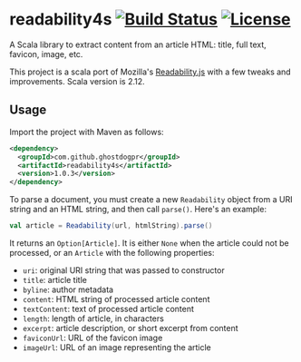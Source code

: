 # readability4s [![Build Status](https://travis-ci.org/ghostdogpr/readability4s.svg?branch=master)](https://travis-ci.org/ghostdogpr/readability4s) [![License](http://img.shields.io/:license-Apache%202-red.svg)](http://www.apache.org/licenses/LICENSE-2.0.txt)
A Scala library to extract content from an article HTML: title, full text, favicon, image, etc.

This project is a scala port of Mozilla's [Readability.js](https://github.com/mozilla/readability) with a few tweaks and improvements.
Scala version is 2.12.

## Usage

Import the project with Maven as follows:

```xml
<dependency>
  <groupId>com.github.ghostdogpr</groupId>
  <artifactId>readability4s</artifactId>
  <version>1.0.3</version>
</dependency>
```

To parse a document, you must create a new `Readability` object from a URI string and an HTML string, and then call `parse()`. Here's an example:

```scala
val article = Readability(url, htmlString).parse()
```

It returns an `Option[Article]`.
It is either `None` when the article could not be processed, or an `Article` with the following properties:

* `uri`: original URI string that was passed to constructor
* `title`: article title
* `byline`: author metadata
* `content`: HTML string of processed article content
* `textContent`: text of processed article content
* `length`: length of article, in characters
* `excerpt`: article description, or short excerpt from content
* `faviconUrl`: URL of the favicon image
* `imageUrl`: URL of an image representing the article